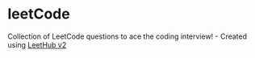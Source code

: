 # leetCode
Collection of LeetCode questions to ace the coding interview! - Created using [LeetHub v2](https://github.com/arunbhardwaj/LeetHub-2.0)

